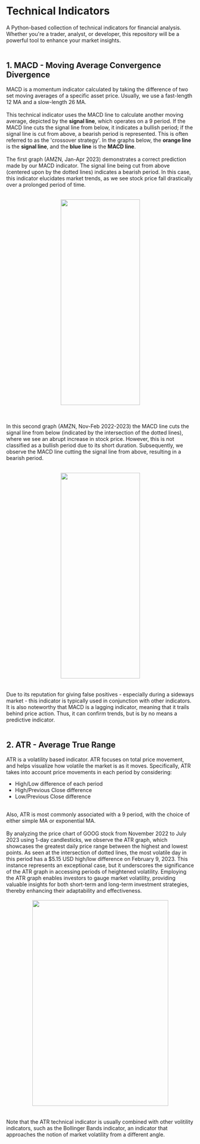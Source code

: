 # Technical Indicators
A Python-based collection of technical indicators for financial analysis. Whether you're a trader, analyst, or developer, this repository will be a powerful tool to enhance your market insights. 
<br /><br />

## 1. MACD - Moving Average Convergence Divergence


MACD is a momentum indicator calculated by taking the difference of two set moving averages of a specific asset price. Usually, we use a fast-length 12 MA and a slow-length 26 MA. <br /><br />
This technical indicator uses the MACD line to calculate another moving average, depicted by the <strong>signal line</strong>, which operates on a 9 period. If the MACD line cuts the signal line from below, it indicates a bullish period; if the signal line is cut from above, a bearish period is represented. This is often referred to as the 'crossover strategy'. In the graphs below, the **orange line** is the **signal line**, and the **blue line** is the **MACD line**. <br /> <br />
The first graph (AMZN, Jan-Apr 2023) demonstrates a correct prediction made by our MACD indicator. The signal line being cut from above (centered upon by the dotted lines) indicates a bearish period. In this case, this indicator elucidates market trends, as we see stock price fall drastically over a prolonged period of time. <br /><br />
<div align="center" border="black">
  <img src="https://github.com/danielxu04/technical-indicators/assets/106186118/43eaafa3-d3f7-4f6e-9ebe-1ed6d9edb3ef" width="65%" height="550px" />
</div>


<br /><br />
In this second graph (AMZN, Nov-Feb 2022-2023) the MACD line cuts the signal line from below (indicated by the intersection of the dotted lines), where we see an abrupt increase in stock price. However, this is not classified as a bullish period due to its short duration. Subsequently, we observe the MACD line cutting the signal line from above, resulting in a bearish period. 
<br /><br />
<div align="center" border="black">
  <img src="https://github.com/danielxu04/technical-indicators/assets/106186118/dd456618-2e69-49c4-8a0f-ec1bacbd27d4" width="65%" height="550px" />
</div>
<br /><br />
Due to its reputation for giving false positives - especially during a sideways market - this indicator is typically used in conjunction with other indicators. It is also noteworthy that MACD is a lagging indicator, meaning that it trails behind price action. Thus, it can confirm trends, but is by no means a predictive indicator.<br /><br />

## 2. ATR - Average True Range

ATR is a volatility based indicator. ATR focuses on total price movement, and helps visualize how volatile the market is as it moves. Specifically, ATR takes into account price movements in each period by considering:<br />
- High/Low difference of each period
- High/Previous Close difference
- Low/Previous Close difference
<br />
Also, ATR is most commonly associated with a 9 period, with the choice of either simple MA or exponential MA.
<br /><br />
By analyzing the price chart of GOOG stock from November 2022 to July 2023 using 1-day candlesticks, we observe the ATR graph, which showcases the greatest daily price range between the highest and lowest points. As seen at the intersection of dotted lines, the most volatile day in this period has a $5.15 USD high/low difference on February 9, 2023. This instance represents an exceptional case, but it underscores the significance of the ATR graph in accessing periods of heightened volatility. Employing the ATR graph enables investors to gauge market volatility, providing valuable insights for both short-term and long-term investment strategies, thereby enhancing their adaptability and effectiveness.
<br /><br />
<div align="center" border="black">
  <img src="https://github.com/danielxu04/technical-indicators/assets/106186118/f72cd6d2-cd30-4637-b064-d5d87b78c0dc" width="85%" height="550px" />
</div>
<br /><br />
Note that the ATR technical indicator is usually combined with other volitility indicators, such as the Bollinger Bands indicator, an indicator that approaches the notion of market volatility from a different angle.<br /><br /> 
